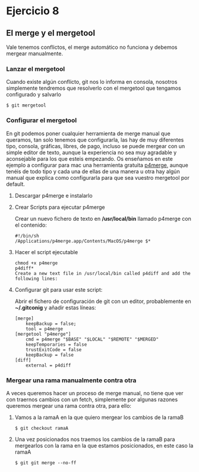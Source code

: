 # Ejercicio 8

## El merge y el mergetool

Vale tenemos conflictos, el merge automático no funciona y debemos mergear manualmente.

### Lanzar el mergetool

Cuando existe algún conflicto, git nos lo informa en consola, nosotros simplemente tendremos que resolverlo con el mergetool que tengamos configurado y salvarlo

```
$ git mergetool
```

### Configurar el mergetool

En git podemos poner cualquier herramienta de merge manual que queramos, tan solo tenemos que configurarla, las hay de muy diferentes tipo, consola, gráficas, libres, de pago, incluso se puede mergear con un simple editor de texto, aunque la experiencia no sea muy agradable y aconsejable para los que esteis empezando. Os enseñamos en este ejemplo a configurar para mac una herramienta gratuita [p4merge](http://www.perforce.com/perforce/products/merge.html), aunque tenéis de todo tipo y cada una de ellas de una manera u otra hay algún manual que explica como configurarla para que sea vuestro mergetool por default.

1. Descargar p4merge e instalarlo
2. Crear Scripts para ejecutar p4merge

	Crear un nuevo fichero de texto en **/usr/local/bin** llamado p4merge con el 	contenido:

	```
	#!/bin/sh
	/Applications/p4merge.app/Contents/MacOS/p4merge $*
	```
3. Hacer el script ejecutable

	```
	chmod +x p4merge
	p4diff*
	Create a new text file in /usr/local/bin called p4diff and add the following lines:
	```

4. Configurar git para usar este script:

	Abrir el fichero de configuración de git con un editor, probablemente en **~/.gitconig** y añadir estas líneas:
	
	```
	[merge]
		keepBackup = false;
		tool = p4merge
	[mergetool "p4merge"]
		cmd = p4merge "$BASE" "$LOCAL" "$REMOTE" "$MERGED"
		keepTemporaries = false
		trustExitCode = false
		keepBackup = false
	[diff]
		external = p4diff
	```

### Mergear una rama manualmente contra otra

A veces queremos hacer un proceso de merge manual, no tiene que ver con traernos cambios con un fetch, simplemente por algunas razones queremos mergear una rama contra otra, para ello:

1. Vamos a la ramaA en la que quiero mergear los cambios de la ramaB

	```
	$ git checkout ramaA
	```
2. Una vez posicionados nos traemos los cambios de la ramaB para mergearlos con la rama en la que estamos posicionados, en este caso la ramaA

	```
	$ git git merge --no-ff
	```